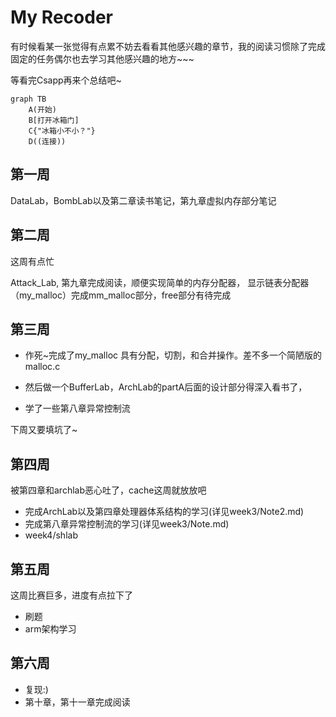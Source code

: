 # My Recoder
有时候看某一张觉得有点累不妨去看看其他感兴趣的章节，我的阅读习惯除了完成固定的任务偶尔也去学习其他感兴趣的地方~~~

等看完Csapp再来个总结吧~ 
```mermaid
graph TB
    A(开始)
    B[打开冰箱门]
    C{"冰箱小不小？"}
    D((连接))
```


## 第一周

DataLab，BombLab以及第二章读书笔记，第九章虚拟内存部分笔记



## 第二周

这周有点忙

Attack_Lab, 第九章完成阅读，顺便实现简单的内存分配器， 显示链表分配器（my_malloc）完成mm_malloc部分，free部分有待完成



## 第三周

+   作死~完成了my_malloc 具有分配，切割，和合并操作。差不多一个简陋版的malloc.c

+   然后做一个BufferLab，ArchLab的partA后面的设计部分得深入看书了，

+   学了一些第八章异常控制流

下周又要填坑了~



## 第四周

被第四章和archlab恶心吐了，cache这周就放放吧

+   完成ArchLab以及第四章处理器体系结构的学习(详见week3/Note2.md)
+   完成第八章异常控制流的学习(详见week3/Note.md)
+   week4/shlab

## 第五周
这周比赛巨多，进度有点拉下了

+ 刷题
+ arm架构学习



## 第六周

+   复现:)
+   第十章，第十一章完成阅读
